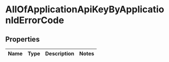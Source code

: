 # AllOfApplicationApiKeyByApplicationIdErrorCode

## Properties
Name | Type | Description | Notes
------------ | ------------- | ------------- | -------------
